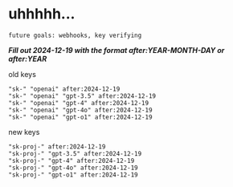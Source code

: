 # uhhhhh...

`future goals: webhooks, key verifying`



***Fill out 2024-12-19 with the format after:YEAR-MONTH-DAY or after:YEAR***

old keys
```
"sk-" "openai" after:2024-12-19
"sk-" "openai" "gpt-3.5" after:2024-12-19
"sk-" "openai" "gpt-4" after:2024-12-19
"sk-" "openai" "gpt-4o" after:2024-12-19
"sk-" "openai" "gpt-o1" after:2024-12-19
```

new keys
```
"sk-proj-" after:2024-12-19
"sk-proj-" "gpt-3.5" after:2024-12-19
"sk-proj-" "gpt-4" after:2024-12-19
"sk-proj-" "gpt-4o" after:2024-12-19
"sk-proj-" "gpt-o1" after:2024-12-19
```
